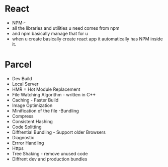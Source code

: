 # React  
- NPM:-
- all the libraries and utilities u need comes from npm 
- and npm basically manage that for u 
- when u create basically create react app it automatically has NPM inside it.

# Parcel 
- Dev Build
- Local Server
- HMR =  Hot Module Replacement
- File Watching Algorithm -  written in C++
- Caching - Faster Build 
- Image Optimization
- Minification of the file 
-Bundling
- Compress
- Consistent Hashing
- Code Splitting
- Diffrential Bundling - Support older Browsers
- Diagnostic
- Errror Handling
- Https
- Tree Shaking - remove unused code
- Diffrent dev and production bundles

